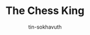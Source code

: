 ---
title: The Chess King
categories: ['Chinese']
thumb: 'https://img.youtube.com/vi/JGAzv1uJimI/maxresdefault.jpg'
pudate: 2024-06-05T22:05:23
videos: 2024-06-05-22-04-22
author: tin-sokhavuth
---